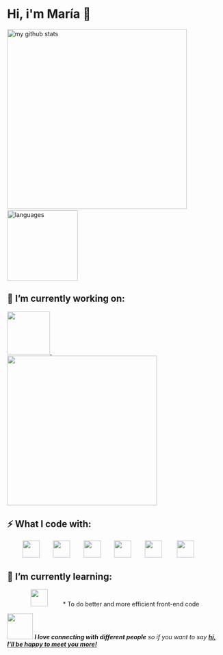 # Hi, i'm María 👋

<!-- My GitHub stats with buefy theme ❤️ -->
<p align="left">
<img src="https://github-readme-stats.vercel.app/api?username=mariasola&show_icons=true&theme=buefy" alt="my github stats" width="420"/>&nbsp;<img src="https://github-readme-stats.vercel.app/api/top-langs/?username=mariasola&layout=compact&theme=buefy" alt="languages" height="165">
</p>

## 🔭 I’m currently working on:
<p align="left"><a href="https://github.com/Vizzuality"> <img src="https://avatars1.githubusercontent.com/u/14813247?s=200&v=4" width=100 > </a>&nbsp;&nbsp;&nbsp;&nbsp;&nbsp;&nbsp;&nbsp;&nbsp;&nbsp;&nbsp;&nbsp;&nbsp;&nbsp;&nbsp;&nbsp;&nbsp;&nbsp;&nbsp;&nbsp;&nbsp;&nbsp;&nbsp;
<a href="https://github.com/mariasola/first-contributions"> <img src="https://github-readme-stats.vercel.app/api/pin/?username=mariasola&repo=first-contributions" width=350> </a>
  
## ⚡ What I code with:

<p align="center">
<img src="https://cdn.jsdelivr.net/gh/devicons/devicon/icons/html5/html5-original.svg" width="40px" />&nbsp;&nbsp;&nbsp;&nbsp;&nbsp;&nbsp;&nbsp;&nbsp;<img src="https://cdn.jsdelivr.net/gh/devicons/devicon/icons/css3/css3-original.svg" width="40px" />&nbsp;&nbsp;&nbsp;&nbsp;&nbsp;&nbsp;&nbsp;&nbsp;<img src="https://cdn.jsdelivr.net/gh/devicons/devicon/icons/javascript/javascript-original.svg" width="40px" />&nbsp;&nbsp;&nbsp;&nbsp;&nbsp;&nbsp;&nbsp;&nbsp;<img src="https://cdn.jsdelivr.net/gh/devicons/devicon/icons/git/git-original.svg" width="40px" />&nbsp;&nbsp;&nbsp;&nbsp;&nbsp;&nbsp;&nbsp;&nbsp;<img src="https://cdn.jsdelivr.net/gh/devicons/devicon/icons/github/github-original.svg" width="40px" />&nbsp;&nbsp;&nbsp;&nbsp;&nbsp;&nbsp;&nbsp;&nbsp;&nbsp;<img src="https://cdn.jsdelivr.net/gh/devicons/devicon/icons/npm/npm-original-wordmark.svg" width="40px" />&nbsp;&nbsp;&nbsp;&nbsp;&nbsp;&nbsp;&nbsp;&nbsp;

## 🌱 I’m currently learning:
 <p align="center">
  <img src="https://cdn.jsdelivr.net/gh/devicons/devicon/icons/django/django-line.svg" width="40px" />&nbsp;&nbsp;&nbsp;&nbsp;&nbsp;&nbsp;&nbsp;&nbsp;
  * To do better and more efficient front-end code

<img src="https://media.giphy.com/media/LnQjpWaON8nhr21vNW/giphy.gif" width="60"> <em><b>I love connecting with different people</b> so if you want to say <a href="mailto:mariasolahornedo@gmail.com"> <b>hi, I'll be happy to meet you more!</b></em></a>

<!--
**mariasola/mariasola** is a ✨ _special_ ✨ repository because its `README.md` (this file) appears on your GitHub profile.

Here are some ideas to get you started:

- 🔭 I’m currently working on ...
- 🌱 I’m currently learning ...
- 👯 I’m looking to collaborate on ...
- 🤔 I’m looking for help with ...
- 💬 Ask me about ...
- 📫 How to reach me: ...
- 😄 Pronouns: ...
- ⚡ Fun fact: ...
-->
